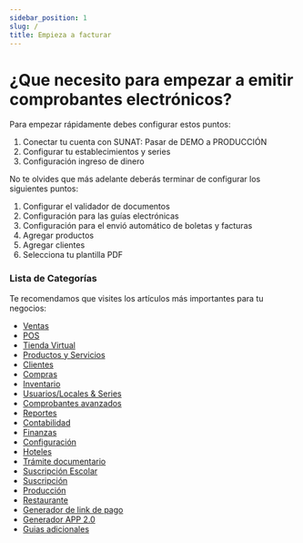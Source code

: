 ```yaml
---
sidebar_position: 1
slug: /
title: Empieza a facturar
---
```


# ¿Que necesito para empezar a emitir comprobantes electrónicos?

Para empezar rápidamente debes configurar estos puntos:
1. Conectar tu cuenta con SUNAT: Pasar de DEMO a PRODUCCIÓN
2. Configurar tu establecimientos y series
3. Configuración ingreso de dinero

No te olvides que más adelante deberás terminar de configurar los siguientes puntos:
1. Configurar el validador de documentos
2. Configuración para las guías electrónicas
3. Configuración para el envió automático de boletas y facturas
4. Agregar productos
5. Agregar clientes
6. Selecciona tu plantilla PDF


### Lista de Categorías
Te recomendamos que visites los artículos más importantes para tu negocios:
- [Ventas](./prox/ventas)
- [POS](./prox/pos)
- [Tienda Virtual](./prox/tienda-virtual)
- [Productos y Servicios](./prox/productos-servicios)
- [Clientes](./prox/clientes)
- [Compras](./prox/compras)
- [Inventario](./prox/inventario)
- [Usuarios/Locales & Series](./prox/usuarios-locales-series)
- [Comprobantes avanzados](./prox/comprobantes-avanzados)
- [Reportes](./prox/reportes)
- [Contabilidad](./prox/contabilidad)
- [Finanzas](./prox/finanzas)
- [Configuración](./prox/configuracion)
- [Hoteles](./prox/hoteles)
- [Trámite documentario](./prox/tramite-documentario)
- [Suscripción Escolar](./prox/suscripcion-escolar)
- [Suscripción](./prox/servicio-suscripcion)
- [Producción](./prox/produccion)
- [Restaurante](./prox/restaurante)
- [Generador de link de pago](./prox/generador-link-pago)
- [Generador APP 2.0](./prox/generador-app-2-0)
- [Guias adicionales](./prox/guias-adicionales)